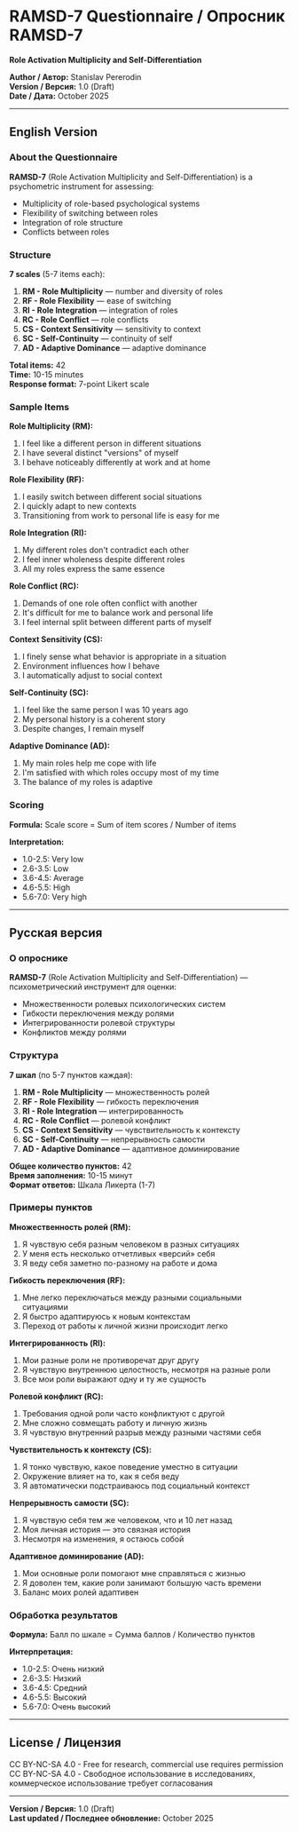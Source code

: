 # RAMSD-7 Questionnaire / Опросник RAMSD-7

**Role Activation Multiplicity and Self-Differentiation**

**Author / Автор:** Stanislav Pererodin  
**Version / Версия:** 1.0 (Draft)  
**Date / Дата:** October 2025

---

## English Version

### About the Questionnaire

**RAMSD-7** (Role Activation Multiplicity and Self-Differentiation) is a psychometric instrument for assessing:
- Multiplicity of role-based psychological systems
- Flexibility of switching between roles
- Integration of role structure
- Conflicts between roles

### Structure

**7 scales** (5-7 items each):

1. **RM - Role Multiplicity** — number and diversity of roles
2. **RF - Role Flexibility** — ease of switching
3. **RI - Role Integration** — integration of roles
4. **RC - Role Conflict** — role conflicts
5. **CS - Context Sensitivity** — sensitivity to context
6. **SC - Self-Continuity** — continuity of self
7. **AD - Adaptive Dominance** — adaptive dominance

**Total items:** 42  
**Time:** 10-15 minutes  
**Response format:** 7-point Likert scale

### Sample Items

**Role Multiplicity (RM):**
1. I feel like a different person in different situations
2. I have several distinct "versions" of myself
3. I behave noticeably differently at work and at home

**Role Flexibility (RF):**
1. I easily switch between different social situations
2. I quickly adapt to new contexts
3. Transitioning from work to personal life is easy for me

**Role Integration (RI):**
1. My different roles don't contradict each other
2. I feel inner wholeness despite different roles
3. All my roles express the same essence

**Role Conflict (RC):**
1. Demands of one role often conflict with another
2. It's difficult for me to balance work and personal life
3. I feel internal split between different parts of myself

**Context Sensitivity (CS):**
1. I finely sense what behavior is appropriate in a situation
2. Environment influences how I behave
3. I automatically adjust to social context

**Self-Continuity (SC):**
1. I feel like the same person I was 10 years ago
2. My personal history is a coherent story
3. Despite changes, I remain myself

**Adaptive Dominance (AD):**
1. My main roles help me cope with life
2. I'm satisfied with which roles occupy most of my time
3. The balance of my roles is adaptive

### Scoring

**Formula:** Scale score = Sum of item scores / Number of items

**Interpretation:**
- 1.0-2.5: Very low
- 2.6-3.5: Low
- 3.6-4.5: Average
- 4.6-5.5: High
- 5.6-7.0: Very high

---

## Русская версия

### О опроснике

**RAMSD-7** (Role Activation Multiplicity and Self-Differentiation) — психометрический инструмент для оценки:
- Множественности ролевых психологических систем
- Гибкости переключения между ролями
- Интегрированности ролевой структуры
- Конфликтов между ролями

### Структура

**7 шкал** (по 5-7 пунктов каждая):

1. **RM - Role Multiplicity** — множественность ролей
2. **RF - Role Flexibility** — гибкость переключения
3. **RI - Role Integration** — интегрированность
4. **RC - Role Conflict** — ролевой конфликт
5. **CS - Context Sensitivity** — чувствительность к контексту
6. **SC - Self-Continuity** — непрерывность самости
7. **AD - Adaptive Dominance** — адаптивное доминирование

**Общее количество пунктов:** 42  
**Время заполнения:** 10-15 минут  
**Формат ответов:** Шкала Ликерта (1-7)

### Примеры пунктов

**Множественность ролей (RM):**
1. Я чувствую себя разным человеком в разных ситуациях
2. У меня есть несколько отчетливых «версий» себя
3. Я веду себя заметно по-разному на работе и дома

**Гибкость переключения (RF):**
1. Мне легко переключаться между разными социальными ситуациями
2. Я быстро адаптируюсь к новым контекстам
3. Переход от работы к личной жизни происходит легко

**Интегрированность (RI):**
1. Мои разные роли не противоречат друг другу
2. Я чувствую внутреннюю целостность, несмотря на разные роли
3. Все мои роли выражают одну и ту же сущность

**Ролевой конфликт (RC):**
1. Требования одной роли часто конфликтуют с другой
2. Мне сложно совмещать работу и личную жизнь
3. Я чувствую внутренний разрыв между разными частями себя

**Чувствительность к контексту (CS):**
1. Я тонко чувствую, какое поведение уместно в ситуации
2. Окружение влияет на то, как я себя веду
3. Я автоматически подстраиваюсь под социальный контекст

**Непрерывность самости (SC):**
1. Я чувствую себя тем же человеком, что и 10 лет назад
2. Моя личная история — это связная история
3. Несмотря на изменения, я остаюсь собой

**Адаптивное доминирование (AD):**
1. Мои основные роли помогают мне справляться с жизнью
2. Я доволен тем, какие роли занимают большую часть времени
3. Баланс моих ролей адаптивен

### Обработка результатов

**Формула:** Балл по шкале = Сумма баллов / Количество пунктов

**Интерпретация:**
- 1.0-2.5: Очень низкий
- 2.6-3.5: Низкий
- 3.6-4.5: Средний
- 4.6-5.5: Высокий
- 5.6-7.0: Очень высокий

---

## License / Лицензия

CC BY-NC-SA 4.0 - Free for research, commercial use requires permission  
CC BY-NC-SA 4.0 - Свободное использование в исследованиях, коммерческое использование требует согласования

---

**Version / Версия:** 1.0 (Draft)  
**Last updated / Последнее обновление:** October 2025
